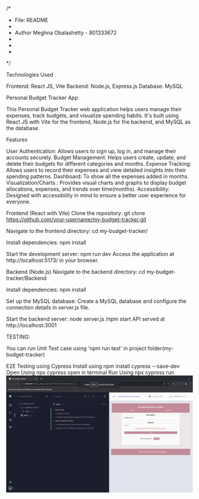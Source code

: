 /*
 * File:				README
 * 
 * Author               Meghna Obalashetty	- 801333672
 *                           
 *
 *
 */

Technologies Used

Frontend: React JS, Vite 
Backend: Node.js, Express.js
Database: MySQL


Personal Budget Tracker App

This Personal Budget Tracker web application helps users manage their expenses, track budgets, and visualize spending habits. It's built using React JS with Vite for the frontend, Node.js for the backend, and MySQL as the database.

Features

User Authentication: Allows users to sign up, log in, and manage their accounts securely.
Budget Management: Helps users create, update, and delete their budgets for different categories and months.
Expense Tracking: Allows users to record their expenses and view detailed insights into their spending patterns.
Dashboard: To show all the expenses added in months.
Visualization/Charts : Provides visual charts and graphs to display budget allocations, expenses, and trends over time(months).
Accessibility: Designed with accessibility in mind to ensure a better user experience for everyone.

Frontend (React with Vite)
Clone the repository:
git clone https://github.com/your-username/my-budget-tracker.git

Navigate to the frontend directory:
cd my-budget-tracker/

Install dependencies:
npm install

Start the development server:
npm run dev
Access the application at http://localhost:5173/ in your browser.

Backend (Node.js)
Navigate to the backend directory:
cd my-budget-tracker/Backend

Install dependencies:
npm install

Set up the MySQL database:
Create a MySQL database and configure the connection details in server.js file.

Start the backend server:
node server.js /npm start
API served at http://localhost:3001

TESTING:

You can run Unit Test case using 'npm run test' in project folder(my-budget-tracker)

E2E Testing using Cypress
Install using npm install cypress --save-dev
Open Using npx cypress open in terminal
Run Using npx cypress run
![Alt text](https://github.com/MeghnaObalashetty/Personal-Budget-App/blob/master/src/assets/E2ECypress.png)